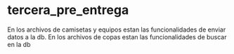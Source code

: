 # tercera_pre_entrega
En los archivos de camisetas y equipos estan las funcionalidades de enviar datos a la db.
En los archivos de copas estan las funcionalidades de buscar en la db
